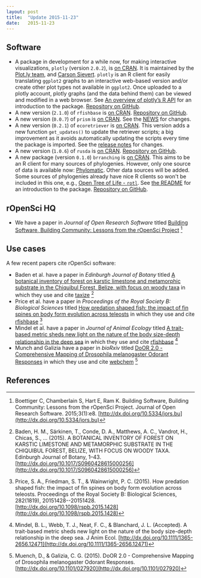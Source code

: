 ```yaml
---
layout: post
title:  "Update 2015-11-23"
date:   2015-11-23
---
```


## Software

* A package in development for a while now, for making interactive visualizations, `plotly` (version `2.0.2`), is [on CRAN][plotlycran]. It is maintained by the [Plot.ly team](https://plot.ly/), and [Carson Sievert][carson]. `plotly` is an R client for easily translating `ggplot2` graphs to an interactive web-based version and/or create other plot types not available in `ggplot2`. Once uploaded to a plotly account, plotly graphs (and the data behind them) can be viewed and modified in a web browser. See [An overview of plotly’s R API](https://cdn.rawgit.com/ropensci/plotly/master/vignettes/intro.html) for an introduction to the package. [Repository on GitHub](https://github.com/ropensci/plotly).
* A new version (`2.1.0`) of `rfishbase` is [on CRAN](http://cran.rstudio.com/web/packages/rfishbase). [Repository on GitHub][rfishbase].
* A new version (`0.0.7`) of `prism` is [on CRAN](http://cran.rstudio.com/web/packages/prism). See the [NEWS](https://github.com/ropensci/prism/blob/master/NEWS.md#changes) for changes.
* A new version (`0.2.1`) of `ecoretriever` is [on CRAN](http://cran.rstudio.com/web/packages/ecoretriever). This version adds a new function `get_updates()` to update the retriever scripts; a big improvement as it avoids automatically updating the scripts every time the package is imported. See the [release notes](https://github.com/ropensci/ecoretriever/releases/tag/v0.2.1) for changes.
* A new version (`1.0.6`) of `rusda` is [on CRAN](http://cran.rstudio.com/web/packages/rusda). [Repository on GitHub](https://github.com/ropensci/rusda).
* A new package (version `0.1.0`) `brranching` is [on CRAN](http://cran.rstudio.com/web/packages/brranching). This aims to be an R client for many sources of phylogenies. However, only one source of data is available now: [Phylomatic](http://phylodiversity.net/phylomatic/). Other data sources will be added. Some sources of phylogenies already have nice R clients so won't be included in this one, e.g., [Open Tree of Life - `rotl`](https://github.com/ropensci/rotl). See [the README](https://github.com/ropensci/brranching#brranching) for an introduction to the package. [Repository on GitHub](https://github.com/ropensci/brranching).

## rOpenSci HQ

* We have a paper in _Journal of Open Research Software_ titled [Building Software, Building Community: Lessons from the rOpenSci Project][jors] [^1]

## Use cases

A few recent papers cite rOpenSci software:

* Baden et al. have a paper in _Edinburgh Journal of Botany_ titled [A botanical inventory of forest on karstic limestone and metamorphic substrate in the Chiquibul Forest, Belize, with focus on woody taxa][baden] in which they use and cite [taxize][taxize] [^2]
* Price et al. have a paper in _Proceedings of the Royal Society B: Biological Sciences_ titled [How predation shaped fish: the impact of fin spines on body form evolution across teleosts][price] in which they use and cite [rfishbase][rfishbase] [^3]
* Mindel et al. have a paper in _Journal of Animal Ecology_ titled [A trait-based metric sheds new light on the nature of the body size-depth relationship in the deep sea][mindel] in which they use and cite [rfishbase][rfishbase] [^4]
* Munch and Galizia have a paper in _bioRxiv_ titled [DoOR 2.0 - Comprehensive Mapping of Drosophila melanogaster Odorant Responses][munch] in which they use and cite [webchem][webchem] [^5]

[carson]: https://github.com/cpsievert
[plotlycran]: https://cran.rstudio.com/web/packages/plotly/
[baden]: http://dx.doi.org/10.1017/S0960428615000256
[taxize]: https://github.com/ropensci/taxize
[rfishbase]: https://github.com/ropensci/rfishbase
[price]: http://dx.doi.org/10.1098/rspb.2015.1428
[mindel]: http://dx.doi.org/10.1111/1365-2656.12471
[munch]: http://dx.doi.org/10.1101/027920
[webchem]: https://github.com/ropensci/webchem
[jors]:  http://doi.org/10.5334/jors.bu

## References

[^1]: Boettiger C, Chamberlain S, Hart E, Ram K. Building Software, Building Community: Lessons from the rOpenSci Project. Journal of Open Research Software. 2015;3(1):e8. [http://dx.doi.org/10.5334/jors.bu](http://dx.doi.org/10.5334/jors.bu)
[^2]: Baden, H. M., Särkinen, T., Conde, D. A., Matthews, A. C., Vandrot, H., Chicas, S., ... (2015). A BOTANICAL INVENTORY OF FOREST ON KARSTIC LIMESTONE AND METAMORPHIC SUBSTRATE IN THE CHIQUIBUL FOREST, BELIZE, WITH FOCUS ON WOODY TAXA. Edinburgh Journal of Botany, 1–43. [http://dx.doi.org/10.1017/S0960428615000256](http://dx.doi.org/10.1017/S0960428615000256)
[^3]: Price, S. A., Friedman, S. T., & Wainwright, P. C. (2015). How predation shaped fish: the impact of fin spines on body form evolution across teleosts. Proceedings of the Royal Society B: Biological Sciences, 282(1819), 20151428--20151428. [http://dx.doi.org/10.1098/rspb.2015.1428](http://dx.doi.org/10.1098/rspb.2015.1428)
[^4]: Mindel, B. L., Webb, T. J., Neat, F. C., & Blanchard, J. L. (Accepted). A trait-based metric sheds new light on the nature of the body size-depth relationship in the deep sea. J Anim Ecol. [http://dx.doi.org/10.1111/1365-2656.12471](http://dx.doi.org/10.1111/1365-2656.12471)
[^5]: Muench, D., & Galizia, C. G. (2015). DoOR 2.0 - Comprehensive Mapping of Drosophila melanogaster Odorant Responses. [http://dx.doi.org/10.1101/027920](http://dx.doi.org/10.1101/027920)
